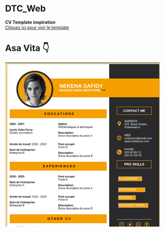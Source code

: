 # DTC_Web
**CV Template inspiration** <br />
[Cliquez ici pour voir le template](https://img.freepik.com/vecteurs-libre/modele-cv-minimaliste-espace-photo_23-2148936411.jpg?w=2000)<br />

# Asa Vita 👇
![image info](./images/screenshotCV.png)
